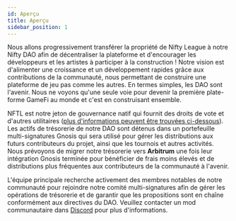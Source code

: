 ```yaml
---
id: Aperçu
title: Aperçu
sidebar_position: 1
---
```


Nous allons progressivement transférer la propriété de Nifty League à notre Nifty DAO afin de décentraliser la plateforme et d'encourager les développeurs et les artistes à participer à la construction ! Notre vision est d'alimenter une croissance et un développement rapides grâce aux contributions de la communauté, nous permettant de construire une plateforme de jeu pas comme les autres. En termes simples, les DAO sont l'avenir. Nous ne voyons qu'une seule voie pour devenir la première plate-forme GameFi au monde et c'est en construisant ensemble.

NFTL est notre jeton de gouvernance natif qui fournit des droits de vote et d'autres utilitaires ([plus d'informations peuvent être trouvées ci-dessous](https://nifty-league.com/about#nftl)). Les actifs de trésorerie de notre DAO sont détenus dans un portefeuille multi-signatures Gnosis qui sera utilisé pour gérer les distributions aux futurs contributeurs du projet, ainsi que les tournois et autres activités. Nous prévoyons de migrer notre trésorerie vers **Arbitrum** une fois leur intégration Gnosis terminée pour bénéficier de frais moins élevés et de distributions plus fréquentes aux contributeurs de la communauté à l'avenir.

L'équipe principale recherche activement des membres notables de notre communauté pour rejoindre notre comité multi-signatures afin de gérer les opérations de trésorerie et de garantir que les propositions sont en chaîne conformément aux directives du DAO. Veuillez contacter un mod communautaire dans [Discord](https://discord.gg/niftyleague) pour plus d'informations.
